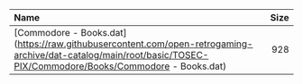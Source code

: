 |Name|Size|
|:---|---:|
|[Commodore - Books.dat](https://raw.githubusercontent.com/open-retrogaming-archive/dat-catalog/main/root/basic/TOSEC-PIX/Commodore/Books/Commodore - Books.dat)|928|
